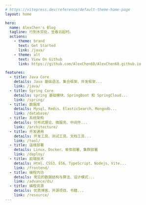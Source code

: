 ```yaml
---
# https://vitepress.dev/reference/default-theme-home-page
layout: home

hero:
  name: AlexChen's Blog
  tagline: 行到水穷处，坐看云起时。
  actions:
    - theme: brand
      text: Get Started
      link: /java/
    - theme: alt
      text: View On Github
      link: https://github.com/AlexChen68/AlexChen68.github.io

features:
  - title: Java Core
    details: Java 基础语法、集合框架、并发框架...
    link: /java/
  - title: Spring Core
    details: spring 基础模块、SpringBoot 和 SpringCloud...
    link: /spring/
  - title: 数据库
    details: Mysql、Redis、ElasticSearch、Mongodb...
    link: /database/
  - title: 系统架构
    details: 分布式理论、微服务、中间件...
    link: /architecture/
  - title: 开发通用
    details: 开发工具、测试工具、文档工具...
    link: /tool/
  - title: 运维部署
    details: Linux、Docker、单体部署、集群部署
    link: /deploy/
  - title: 前端技术
    details: Html、CSS3、ES6、TypeScript、Nodejs、Vite...
    link: /frontend/
  - title: 编程内功
    details: 常见的数据结构与算法、设计模式...
    link: /advance/ds/
  - title: 编程资源
    details: 优质博客、开源项目、书籍...
    link: /resource/
---
```


